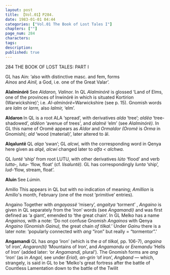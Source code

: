 ```yaml
---
layout: post
title: 【Vol.01】P284.
date: 1983-01-01 04:44
categories: ["Vol.01 The Book of Lost Tales I"]
chapters: [""]
page_num: 284
characters: 
tags: 
description: 
published: true
---
```


<p style="text-indent: 0;">
284      THE BOOK OF LOST TALES: PART I
</p>

GL has Ain: ‘also with distinctive masc. and fem, forms<BR><I>Ainos</I> and <I>Ainil,</I> a God, i.e. one of the Great Valar’.

<B>Alalminórë  </B>See <I>Aldaron, Valinor.</I> In QL <I>Alalminórë</I> is glossed ‘Land of Elms, one of the provinces of Inwinórë in which is situated Kortirion (Warwickshire)’; i.e. <I>Al-alminórë=</I>Warwickshire (see p. 15). Gnomish words are <I>lalm</I> or <I>larm,</I> also <I>lalmir,</I> ‘elm’.

<B>Aldaron   </B>In QL is a root ALA ‘spread’, with derivatives <I>alda</I> ‘tree’; <I>aldëa</I> ‘tree-shadowed’, <I>aldëon</I> ‘avenue of trees', and <I>alalmë</I> ‘elm’ (see <I>Alalminórë).</I> In GL this name of Oromë appears as <I>Aldor</I> and <I>Ormaldor (Oromë</I> is <I>Orma</I> in Gnomish); <I>ald</I> ‘wood (material)’, later altered to âl.

<B>Alqaluntë  </B>QL <I>alqa</I> ‘swan’; GL <I>alcwi,</I> with the corresponding word in Qenya here given as <I>alqë, alcwi</I> changed later to <I>alfa < alchwa.</I>

QL <I>luntë</I> ‘ship’ from root LUTU, with other derivatives <I>lúto</I> ‘flood’ and verb <I>lutta-, lutu-</I> ‘flow, float’ (cf. I<I>lsaluntë).</I> GL has correspondingly <I>lunta</I> ‘ship’, <I>lud-</I>‘flow, stream, float’.

<B>Aluin   </B>See <I>Lúmin.</I>

Amillo   This appears in QL but with no indication of meaning; <I>Amillion</I> is Amillo's month, February (one of the most ‘primitive’ entries).

Angaino   Together with <I>angayassë</I> ‘misery’, <I>angaitya</I> ‘torment’ , <I>Angaino</I> is given in QL separately from the ‘iron’ words (see <I>Angamandi)</I> and was first defined as ‘a giant’, emended to ‘the great chain’. In GL Melko has a name <I>Angainos,</I> with a note: ‘Do not confuse Gnomish <I>Angainos</I> with Qenya <I>Angaino</I> (Gnomish <I>Gainu),</I> the great chain <I>of tilkal.’</I> Under <I>Gainu</I> there is a later note: ‘popularly connected with <I>ang</I> “iron” but really = “tormentor”.’

<B>Angamandi   </B>QL has <I>anga</I> ‘iron’ (which is the <I>a</I> of <I>tilkal,</I> pp. 106-7), <I>angaina</I> ‘of iron’, <I>Angaron(ti)</I> ‘Mountains of Iron’, and <I>Angamandu</I> or <I>Eremandu</I> ‘Hells of Iron’ (added later: ‘or <I>Angamandi,</I> plural’). The Gnomish forms are <I>ang</I> ‘iron’ (as in <I>Angol,</I> see under <I>Eriol), an-grin</I> ‘of iron’, <I>Angband —</I> which, strangely, is said in GL to be ’Melko's great fortress after the battle of Countless Lamentation down to the battle of the Twilit

